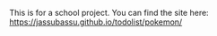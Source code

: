 This is for a school project.
You can find the site here: https://jassubassu.github.io/todolist/pokemon/
